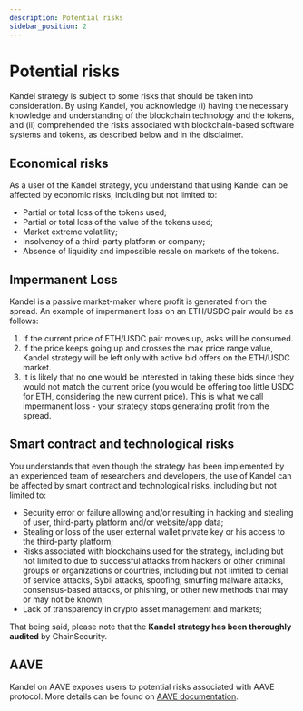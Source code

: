 ```yaml
---
description: Potential risks
sidebar_position: 2
---
```



# Potential risks

Kandel strategy is subject to some risks that should be taken into consideration.
By using Kandel, you acknowledge (i) having the necessary knowledge and understanding of the blockchain technology and the tokens, and (ii) comprehended the risks associated with blockchain-based software systems and tokens, as described below and in the disclaimer.


## Economical risks

As a user of the Kandel strategy, you understand that using Kandel can be affected by economic risks, including but not limited to:
* Partial or total loss of the tokens used;
* Partial or total loss of the value of the tokens used;
* Market extreme volatility;
* Insolvency of a third-party platform or company;
* Absence of liquidity and impossible resale on markets of the tokens.


## Impermanent Loss

Kandel is a passive market-maker where profit is generated from the spread. An example of impermanent loss on an ETH/USDC pair would be as follows:

1. If the current price of ETH/USDC pair moves up, asks will be consumed.
2. If the price keeps going up and crosses the max price range value, Kandel strategy will be left only with active bid offers on the ETH/USDC market.
3. It is likely that no one would be interested in taking these bids since they would not match the current price (you would be offering too little USDC for ETH, considering the new current price). This is what we call impermanent loss - your strategy stops generating profit from the spread.


## Smart contract and technological risks

You understands that even though the strategy has been implemented by an experienced team of researchers and developers, the use of Kandel can be affected by smart contract and technological risks, including but not limited to:
* Security error or failure allowing and/or resulting in hacking and stealing of user, third-party platform and/or website/app data;
* Stealing or loss of the user external wallet private key or his access to the third-party platform;
* Risks associated with blockchains  used for the strategy, including but not limited to due to successful attacks from hackers or other criminal groups or organizations or countries, including but not limited to denial of service attacks, Sybil attacks, spoofing, smurfing malware attacks, consensus-based attacks, or phishing, or other new methods that may or may not be known;
* Lack of transparency in crypto asset management and markets;

That being said, please note that the **Kandel strategy has been thoroughly audited** by ChainSecurity.


## AAVE

Kandel on AAVE exposes users to potential risks associated with AAVE protocol. More details can be found on [AAVE documentation](https://docs.aave.com/risk/asset-risk/methodology).
